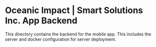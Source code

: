 # Oceanic Impact | Smart Solutions Inc. App Backend
This directory contains the backend for the mobile app. This includes the server and docker configuration for server deployment.

